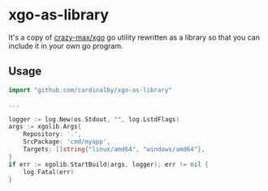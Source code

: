 # xgo-as-library

It's a copy of [crazy-max/xgo](https://github.com/crazy-max/xgo) go utility rewritten as a library
so that you can include it in your own go program.

## Usage

```go
import "github.com/cardinalby/xgo-as-library"

...

logger := log.New(os.Stdout, "", log.LstdFlags)
args := xgolib.Args{
	Repository: '.',
	SrcPackage: 'cmd/myapp',
	Targets: []string{"linux/amd64", "windows/amd64"},
}
if err := xgolib.StartBuild(args, logger); err != nil {
    log.Fatal(err)
}
```